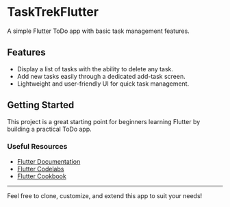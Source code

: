 # TaskTrekFlutter

A simple Flutter ToDo app with basic task management features.

## Features

- Display a list of tasks with the ability to delete any task.
- Add new tasks easily through a dedicated add-task screen.
- Lightweight and user-friendly UI for quick task management.

## Getting Started

This project is a great starting point for beginners learning Flutter by building a practical ToDo app.

### Useful Resources

- [Flutter Documentation](https://docs.flutter.dev/)
- [Flutter Codelabs](https://docs.flutter.dev/get-started/codelab)
- [Flutter Cookbook](https://docs.flutter.dev/cookbook)

---

Feel free to clone, customize, and extend this app to suit your needs!
